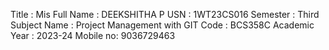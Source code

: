 Title : Mis
Full Name : DEEKSHITHA P
USN : 1WT23CS016
Semester : Third
Subject Name : Project Management with GIT
Code : BCS358C
Academic Year : 2023-24
Mobile no: 9036729463


